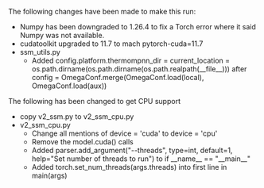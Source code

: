 The following changes have been made to make this run:
- Numpy has been downgraded to 1.26.4 to fix a Torch error where it said Numpy was not available.  
- cudatoolkit upgraded to 11.7 to mach pytorch-cuda=11.7
- ssm_utils.py
	- Added config.platform.thermompnn_dir = current_location = os.path.dirname(os.path.dirname(os.path.realpath(\_\_file\_\_))) after config = OmegaConf.merge(OmegaConf.load(local), OmegaConf.load(aux))

The following has been changed to get CPU support
- copy v2_ssm.py to v2_ssm_cpu.py
- v2_ssm_cpu.py
	- Change all mentions of device = 'cuda' to device = 'cpu'
	- Remove the model.cuda() calls
	- Added parser.add_argument("--threads", type=int, default=1, help="Set number of threads to run") to if \_\_name\_\_ == "\_\_main\_\_"
	- Added torch.set_num_threads(args.threads) into first line in main(args)

